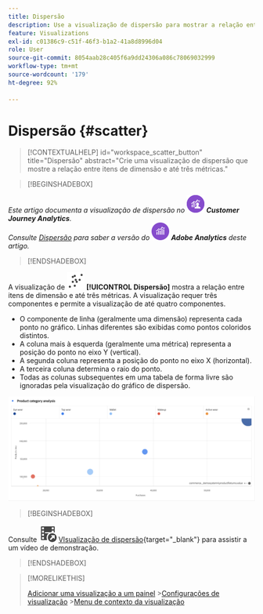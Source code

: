```yaml
---
title: Dispersão
description: Use a visualização de dispersão para mostrar a relação entre até três métricas.
feature: Visualizations
exl-id: c01386c9-c51f-46f3-b1a2-41a8d8996d04
role: User
source-git-commit: 8054aab28c405f6a9dd24306a086c78069032999
workflow-type: tm+mt
source-wordcount: '179'
ht-degree: 92%

---
```


# Dispersão {#scatter}

<!-- markdownlint-disable MD034 -->

>[!CONTEXTUALHELP]
>id="workspace_scatter_button"
>title="Dispersão"
>abstract="Crie uma visualização de dispersão que mostre a relação entre itens de dimensão e até três métricas."

<!-- markdownlint-enable MD034 -->


>[!BEGINSHADEBOX]

_Este artigo documenta a visualização de dispersão no_ ![CustomerJourneyAnalytics](/help/assets/icons/CustomerJourneyAnalytics.svg) _&#x200B;**Customer Journey Analytics**._<br/>_Consulte [Dispersão](https://experienceleague.adobe.com/pt-br/docs/analytics/analyze/analysis-workspace/visualizations/scatterplot) para saber a versão do_ ![AdobeAnalytics](/help/assets/icons/AdobeAnalytics.svg) _&#x200B;**Adobe Analytics** deste artigo._

>[!ENDSHADEBOX]


A visualização de ![GraphScatter](/help/assets/icons/GraphScatter.svg) **[!UICONTROL Dispersão]** mostra a relação entre itens de dimensão e até três métricas. A visualização requer três componentes e permite a visualização de até quatro componentes.

* O componente de linha (geralmente uma dimensão) representa cada ponto no gráfico. Linhas diferentes são exibidas como pontos coloridos distintos.
* A coluna mais à esquerda (geralmente uma métrica) representa a posição do ponto no eixo Y (vertical).
* A segunda coluna representa a posição do ponto no eixo X (horizontal).
* A terceira coluna determina o raio do ponto.
* Todas as colunas subsequentes em uma tabela de forma livre são ignoradas pela visualização do gráfico de dispersão.

![Exemplo de gráfico de dispersão, mostrando vários itens de dimensão &#x200B;](assets/scatter.png)


>[!BEGINSHADEBOX]

Consulte ![VideoCheckedOut](/help/assets/icons/VideoCheckedOut.svg) [VIsualização de dispersão](https://video.tv.adobe.com/v/334459/?quality=12&learn=on){target="_blank"} para assistir a um vídeo de demonstração.

>[!ENDSHADEBOX]


>[!MORELIKETHIS]
>
>[Adicionar uma visualização a um painel](/help/analysis-workspace/visualizations/freeform-analysis-visualizations.md#add-visualizations-to-a-panel)
>&#x200B;>[Configurações de visualização](/help/analysis-workspace/visualizations/freeform-analysis-visualizations.md#settings)
>&#x200B;>[Menu de contexto da visualização](/help/analysis-workspace/visualizations/freeform-analysis-visualizations.md#context-menu)
>
